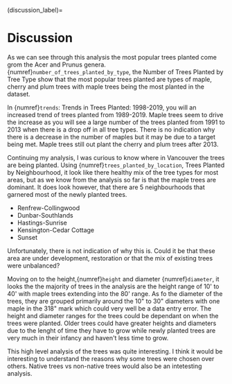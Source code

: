 (discussion_label)=
# Discussion

As we can see through this analysis the most popular trees planted come grom the Acer and Prunus genera. {numref}`number_of_trees_planted_by_type`, the Number of Trees Planted by Tree Type show that the most popular trees planted are types of maple, cherry and plum trees with maple trees being the most planted in the dataset.

In {numref}`trends`: Trends in Trees Planted: 1998-2019, you will an increased trend of trees planted from 1989-2019. Maple trees seem to drive the increase as you will see a large number of the trees planted from 1991 to 2013 when there is a drop off in all tree types. There is no indication why there is a decrease in the number of maples but it may be due to a target being met. Maple trees still out plant the cherry and plum trees after 2013.

Continuing my analysis, I was curious to know where in Vancouver the trees are being planted. Using {numref}`trees_planted_by_location`, Trees Planted by Neighbourhood, it look like there healthy mix of the tree types for most areas, but as we know from the analysis so far is that the maple trees are dominant. It does look however, that there are 5 neighbourhoods that garnered most of the newly planted trees.

* Renfrew-Collingwood
* Dunbar-Southlands
* Hastings-Sunrise
* Kensington-Cedar Cottage
* Sunset

Unfortunately, there is not indication of why this is. Could it be that these area are under development, restoration or that the mix of existing trees were unbalanced?

Moving on to the height,{numref}`height` and diameter {numref}`diameter`, it looks the the majority of trees in the analysis are the height range of 10' to 40' with maple trees extending into the 80' range. As fo the diameter of the trees, they are grouped primarily around the 10" to 30" diameters with one maple in the 318" mark which could very well be a data entry error. The height and diameter ranges for the trees could be dependant on when the trees were planted. Older trees could have greater heights and diameters due to the lenght of time they have to grow while newly planted trees are very much in their infancy and haven't less time to grow.

This high level analysis of the trees was quite interesting. I think it would be interesting to understand the reasons why some trees were chosen over others. Native trees vs non-native trees would also be an intetesting analysis.